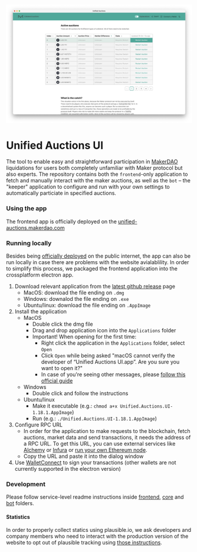 ![Screenshot of the application](./screenshot.jpg)

# Unified Auctions UI

The tool to enable easy and straightforward participation in [MakerDAO](https://makerdao.com/) liquidations for users both completely unfamiliar with Maker protocol but also experts. The repository contains both the `frontend`-only application to fetch and manually interact with the maker auctions, as well as the `bot` – the "keeper" application to configure and run with your own settings to automatically particiate in specified auctions.

### Using the app

The frontend app is officially deployed on the [unified-auctions.makerdao.com](https://unified-auctions.makerdao.com/)

### Running locally

Besides being [officially deployed](https://unified-auctions.makerdao.com/) on the public internet, the app can also be run locally in case there are problems with the website avialablility. In order to simplify this process, we packaged the frontend application into the crossplatform electron app.

1. Download relevant application from the [latest github release](https://github.com/sidestream-tech/unified-auctions-ui/releases/latest) page
    - MacOS: download the file ending on `.dmg`
    - Windows: downalod the file ending on `.exe`
    - Ubuntu/linux: download the file ending on `.AppImage`
2. Install the application
    - MacOS
        - Double click the dmg file
        - Drag and drop application icon into the `Applications` folder
        - Important! When opening for the first time:
            - Right click the application in the `Applications` folder, select `Open`
            - Click `Open` while being asked "macOS cannot verify the developer of “Unified Auctions UI.app”. Are you sure you want to open it?"
            - In case of you're seeing other messages, please [follow this official guide](https://support.apple.com/en-gb/guide/mac-help/mh40616/mac)
    - Windows
        - Double click and follow the instructions
    - Ubuntu/linux
        - Make it executable (e.g.: `chmod a+x Unified.Auctions.UI-1.18.1.AppImage`)
        - Run (e.g.: `./Unified.Auctions.UI-1.18.1.AppImage`)
3. Configure RPC URL
    - In order for the application to make requests to the blockchain, fetch auctions, market data and send transactions, it needs the address of a RPC URL. To get this URL, you can use external services like [Alchemy](https://www.alchemy.com/) or [Infura](https://www.infura.io/) or [run your own Ethereum node](https://ethereum.org/en/run-a-node/).
    - Copy the URL and paste it into the dialog window
4. Use [WalletConnect](https://walletconnect.com/) to sign your transactions (other wallets are not currently supported in the electron version)

### Development

Please follow service-level readme instructions inside [frontend](./frontend), [core](./core) and [bot](./bot) folders.

#### Statistics

In order to properly collect statics using plausible.io, we ask developers and company members who need to interact with the production version of the website to opt out of plausible tracking using [those instructions](https://plausible.io/docs/excluding).
